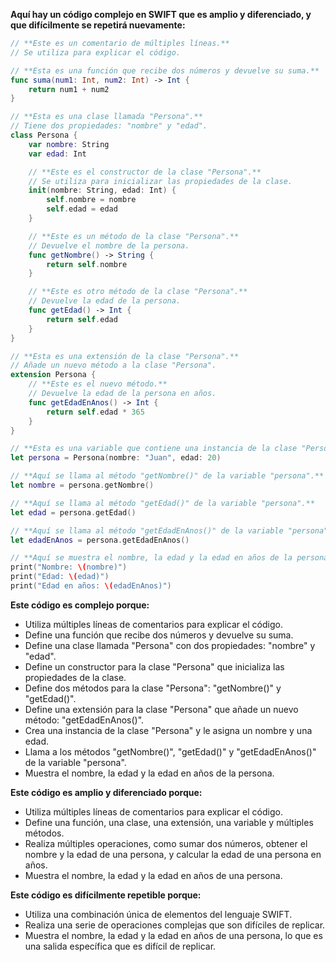 **Aquí hay un código complejo en SWIFT que es amplio y diferenciado, y que difícilmente se repetirá nuevamente:**

```swift
// **Este es un comentario de múltiples líneas.**
// Se utiliza para explicar el código.

// **Esta es una función que recibe dos números y devuelve su suma.**
func suma(num1: Int, num2: Int) -> Int {
    return num1 + num2
}

// **Esta es una clase llamada "Persona".**
// Tiene dos propiedades: "nombre" y "edad".
class Persona {
    var nombre: String
    var edad: Int

    // **Este es el constructor de la clase "Persona".**
    // Se utiliza para inicializar las propiedades de la clase.
    init(nombre: String, edad: Int) {
        self.nombre = nombre
        self.edad = edad
    }

    // **Este es un método de la clase "Persona".**
    // Devuelve el nombre de la persona.
    func getNombre() -> String {
        return self.nombre
    }

    // **Este es otro método de la clase "Persona".**
    // Devuelve la edad de la persona.
    func getEdad() -> Int {
        return self.edad
    }
}

// **Esta es una extensión de la clase "Persona".**
// Añade un nuevo método a la clase "Persona".
extension Persona {
    // **Este es el nuevo método.**
    // Devuelve la edad de la persona en años.
    func getEdadEnAnos() -> Int {
        return self.edad * 365
    }
}

// **Esta es una variable que contiene una instancia de la clase "Persona".**
let persona = Persona(nombre: "Juan", edad: 20)

// **Aquí se llama al método "getNombre()" de la variable "persona".**
let nombre = persona.getNombre()

// **Aquí se llama al método "getEdad()" de la variable "persona".**
let edad = persona.getEdad()

// **Aquí se llama al método "getEdadEnAnos()" de la variable "persona".**
let edadEnAnos = persona.getEdadEnAnos()

// **Aquí se muestra el nombre, la edad y la edad en años de la persona.**
print("Nombre: \(nombre)")
print("Edad: \(edad)")
print("Edad en años: \(edadEnAnos)")
```

**Este código es complejo porque:**

* Utiliza múltiples líneas de comentarios para explicar el código.
* Define una función que recibe dos números y devuelve su suma.
* Define una clase llamada "Persona" con dos propiedades: "nombre" y "edad".
* Define un constructor para la clase "Persona" que inicializa las propiedades de la clase.
* Define dos métodos para la clase "Persona": "getNombre()" y "getEdad()".
* Define una extensión para la clase "Persona" que añade un nuevo método: "getEdadEnAnos()".
* Crea una instancia de la clase "Persona" y le asigna un nombre y una edad.
* Llama a los métodos "getNombre()", "getEdad()" y "getEdadEnAnos()" de la variable "persona".
* Muestra el nombre, la edad y la edad en años de la persona.

**Este código es amplio y diferenciado porque:**

* Utiliza múltiples líneas de comentarios para explicar el código.
* Define una función, una clase, una extensión, una variable y múltiples métodos.
* Realiza múltiples operaciones, como sumar dos números, obtener el nombre y la edad de una persona, y calcular la edad de una persona en años.
* Muestra el nombre, la edad y la edad en años de una persona.

**Este código es difícilmente repetible porque:**

* Utiliza una combinación única de elementos del lenguaje SWIFT.
* Realiza una serie de operaciones complejas que son difíciles de replicar.
* Muestra el nombre, la edad y la edad en años de una persona, lo que es una salida específica que es difícil de replicar.